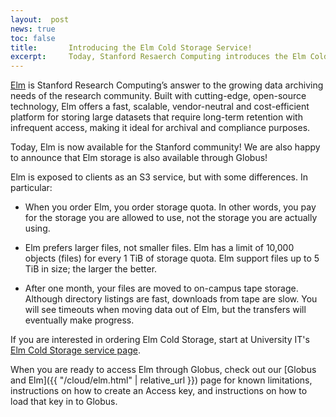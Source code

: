 ```yaml
---
layout:  post
news: true
toc: false
title:       Introducing the Elm Cold Storage Service!
excerpt:     Today, Stanford Resaerch Computing introduces the Elm Cold Storage Service.  It works with Globus!  Read on for more information.
---
```


[Elm](https://uit.stanford.edu/service/elm-storage) is Stanford Research
Computing’s answer to the growing data archiving needs of the research
community. Built with cutting-edge, open-source technology, Elm offers a fast,
scalable, vendor-neutral and cost-efficient platform for storing large datasets
that require long-term retention with infrequent access, making it ideal for
archival and compliance purposes.

Today, Elm is now available for the Stanford community!  We are also happy to
announce that Elm storage is also available through Globus!

Elm is exposed to clients as an S3 service, but with some differences.  In
particular:

* When you order Elm, you order storage quota.  In other words, you pay for the
  storage you are allowed to use, not the storage you are actually using.

* Elm prefers larger files, not smaller files.  Elm has a limit of 10,000
  objects (files) for every 1 TiB of storage quota.  Elm support files up to 5
  TiB in size; the larger the better.

* After one month, your files are moved to on-campus tape storage.  Although
  directory listings are fast, downloads from tape are slow.  You will see
  timeouts when moving data out of Elm, but the transfers will eventually make
  progress.

If you are interested in ordering Elm Cold Storage, start at University IT's
[Elm Cold Storage service page](https://uit.stanford.edu/service/elm-storage).

When you are ready to access Elm through Globus, check out our [Globus and
Elm]({{ "/cloud/elm.html" | relative_url }}) page for known limitations,
instructions on how to create an Access key, and instructions on how to load
that key in to Globus.
